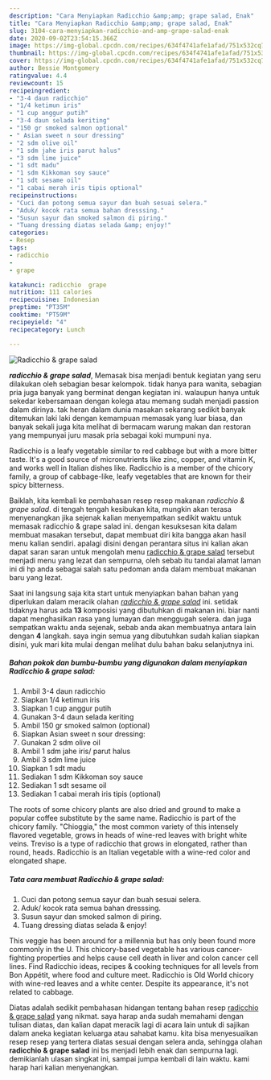 ```yaml
---
description: "Cara Menyiapkan Radicchio &amp;amp; grape salad, Enak"
title: "Cara Menyiapkan Radicchio &amp;amp; grape salad, Enak"
slug: 3104-cara-menyiapkan-radicchio-and-amp-grape-salad-enak
date: 2020-09-02T23:54:15.366Z
image: https://img-global.cpcdn.com/recipes/634f4741afe1afad/751x532cq70/radicchio-grape-salad-foto-resep-utama.jpg
thumbnail: https://img-global.cpcdn.com/recipes/634f4741afe1afad/751x532cq70/radicchio-grape-salad-foto-resep-utama.jpg
cover: https://img-global.cpcdn.com/recipes/634f4741afe1afad/751x532cq70/radicchio-grape-salad-foto-resep-utama.jpg
author: Bessie Montgomery
ratingvalue: 4.4
reviewcount: 15
recipeingredient:
- "3-4 daun radicchio"
- "1/4 ketimun iris"
- "1 cup anggur putih"
- "3-4 daun selada keriting"
- "150 gr smoked salmon optional"
- " Asian sweet n sour dressing"
- "2 sdm olive oil"
- "1 sdm jahe iris parut halus"
- "3 sdm lime juice"
- "1 sdt madu"
- "1 sdm Kikkoman soy sauce"
- "1 sdt sesame oil"
- "1 cabai merah iris tipis optional"
recipeinstructions:
- "Cuci dan potong semua sayur dan buah sesuai selera."
- "Aduk/ kocok rata semua bahan dresssing."
- "Susun sayur dan smoked salmon di piring."
- "Tuang dressing diatas selada &amp; enjoy!"
categories:
- Resep
tags:
- radicchio
- 
- grape

katakunci: radicchio  grape 
nutrition: 111 calories
recipecuisine: Indonesian
preptime: "PT35M"
cooktime: "PT59M"
recipeyield: "4"
recipecategory: Lunch

---
```



![Radicchio &amp; grape salad](https://img-global.cpcdn.com/recipes/634f4741afe1afad/751x532cq70/radicchio-grape-salad-foto-resep-utama.jpg)

<b><i>radicchio &amp; grape salad</i></b>, Memasak bisa menjadi bentuk kegiatan yang seru dilakukan oleh sebagian besar kelompok. tidak hanya para wanita, sebagian pria juga banyak yang berminat dengan kegiatan ini. walaupun hanya untuk sekedar kebersamaan dengan kolega atau memang sudah menjadi passion dalam dirinya. tak heran dalam dunia masakan sekarang sedikit banyak ditemukan laki laki dengan kemampuan memasak yang luar biasa, dan banyak sekali juga kita melihat di bermacam warung makan dan restoran yang mempunyai juru masak pria sebagai koki mumpuni nya.

Radicchio is a leafy vegetable similar to red cabbage but with a more bitter taste. It&#39;s a good source of micronutrients like zinc, copper, and vitamin K, and works well in Italian dishes like. Radicchio is a member of the chicory family, a group of cabbage-like, leafy vegetables that are known for their spicy bitterness.

Baiklah, kita kembali ke pembahasan resep resep makanan <i>radicchio &amp; grape salad</i>. di tengah tengah kesibukan kita, mungkin akan terasa menyenangkan jika sejenak kalian menyempatkan sedikit waktu untuk memasak radicchio &amp; grape salad ini. dengan kesuksesan kita dalam membuat masakan tersebut, dapat membuat diri kita bangga akan hasil menu kalian sendiri. apalagi disini dengan perantara situs ini kalian akan dapat saran saran untuk mengolah menu <u>radicchio &amp; grape salad</u> tersebut menjadi menu yang lezat dan sempurna, oleh sebab itu tandai alamat laman ini di hp anda sebagai salah satu pedoman anda dalam membuat makanan baru yang lezat.


Saat ini langsung saja kita start untuk menyiapkan bahan bahan yang diperlukan dalam meracik olahan <u><i>radicchio &amp; grape salad</i></u> ini. setidak tidaknya harus ada <b>13</b> komposisi yang dibutuhkan di makanan ini. biar nanti dapat menghasilkan rasa yang lumayan dan menggugah selera. dan juga sempatkan waktu anda sejenak, sebab anda akan membuatnya antara lain dengan <b>4</b> langkah. saya ingin semua yang dibutuhkan sudah kalian siapkan disini, yuk mari kita mulai dengan melihat dulu bahan baku selanjutnya ini.

<!--inarticleads1-->

##### Bahan pokok dan bumbu-bumbu yang digunakan dalam menyiapkan Radicchio &amp; grape salad:

1. Ambil 3-4 daun radicchio
1. Siapkan 1/4 ketimun iris
1. Siapkan 1 cup anggur putih
1. Gunakan 3-4 daun selada keriting
1. Ambil 150 gr smoked salmon (optional)
1. Siapkan  Asian sweet n sour dressing:
1. Gunakan 2 sdm olive oil
1. Ambil 1 sdm jahe iris/ parut halus
1. Ambil 3 sdm lime juice
1. Siapkan 1 sdt madu
1. Sediakan 1 sdm Kikkoman soy sauce
1. Sediakan 1 sdt sesame oil
1. Sediakan 1 cabai merah iris tipis (optional)


The roots of some chicory plants are also dried and ground to make a popular coffee substitute by the same name. Radicchio is part of the chicory family. &#34;Chioggia,&#34; the most common variety of this intensely flavored vegetable, grows in heads of wine-red leaves with bright white veins. Treviso is a type of radicchio that grows in elongated, rather than round, heads. Radicchio is an Italian vegetable with a wine-red color and elongated shape. 

<!--inarticleads2-->

##### Tata cara membuat Radicchio &amp; grape salad:

1. Cuci dan potong semua sayur dan buah sesuai selera.
1. Aduk/ kocok rata semua bahan dresssing.
1. Susun sayur dan smoked salmon di piring.
1. Tuang dressing diatas selada &amp; enjoy!


This veggie has been around for a millennia but has only been found more commonly in the U. This chicory-based vegetable has various cancer-fighting properties and helps cause cell death in liver and colon cancer cell lines. Find Radicchio ideas, recipes &amp; cooking techniques for all levels from Bon Appétit, where food and culture meet. Radicchio is Old World chicory with wine-red leaves and a white center. Despite its appearance, it&#39;s not related to cabbage. 

Diatas adalah sedikit pembahasan hidangan tentang bahan resep <u>radicchio &amp; grape salad</u> yang nikmat. saya harap anda sudah memahami dengan tulisan diatas, dan kalian dapat meracik lagi di acara lain untuk di sajikan dalam aneka kegiatan keluarga atau sahabat kamu. kita bisa menyesuaikan resep resep yang tertera diatas sesuai dengan selera anda, sehingga olahan <b>radicchio &amp; grape salad</b> ini bs menjadi lebih enak dan sempurna lagi. demikianlah ulasan singkat ini, sampai jumpa kembali di lain waktu. kami harap hari kalian menyenangkan.
